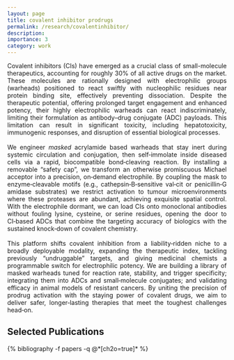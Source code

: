 ```yaml
---
layout: page
title: covalent inhibitor prodrugs
permalink: /research/covalentinhibitor/
description:
importance: 3
category: work
---
```


<div style="text-align: justify"> Covalent inhibitors (CIs) have emerged as a crucial class of small-molecule therapeutics, accounting for roughly 30% of all active drugs on the market. These molecules are rationally designed with electrophilic groups (warheads) positioned to react swiftly with nucleophilic residues near protein binding site, effectively preventing dissociation. Despite the therapeutic potential, offering prolonged target engagement and enhanced potency, their highly electrophilic warheads can react indiscriminately, limiting their formulation as antibody–drug conjugate (ADC) payloads. This limitation can result in significant toxicity, including hepatotoxicity, immunogenic responses, and disruption of essential biological processes. <br>
<br>
We engineer <i>masked</i> acrylamide based warheads that stay inert during systemic circulation and conjugation, then self‑immolate inside diseased cells via a rapid, biocompatible bond‑cleaving reaction. By installing a removable  “safety cap”, we transform an otherwise promiscuous Michael acceptor into a precision, on‑demand electrophile. By coupling the mask to enzyme‑cleavable motifs (e.g., cathepsin‑B‑sensitive val‑cit or penicillin‑G amidase substrates) we restrict activation to tumour microenvironments where these proteases are abundant, achieving exquisite spatial control. With the electrophile dormant, we can load CIs onto monoclonal antibodies without fouling lysine, cysteine, or serine residues, opening the door to CI‑based ADCs that combine the targeting accuracy of biologics with the sustained knock‑down of covalent chemistry.<br>
<br>
This platform shifts covalent inhibition from a liability‑ridden niche to a broadly deployable modality, expanding the therapeutic index, tackling previously “undruggable” targets, and giving medicinal chemists a programmable switch for electrophilic potency. We are building a library of masked warheads tuned for reaction rate, stability, and trigger specificity; integrating them into ADCs and small‑molecule conjugates; and validating efficacy in animal models of resistant cancers. By uniting the precision of prodrug activation with the staying power of covalent drugs, we aim to deliver safer, longer‑lasting therapies that meet the toughest challenges head‑on.

<div class="publications">
  <h2>Selected Publications</h2>
  {% bibliography -f papers -q @*[ch2o=true]* %}
</div>
